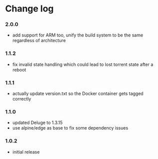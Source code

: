 # Change log

### 2.0.0
  - add support for ARM too, unify the build system to be the same regardless of architecture

### 1.1.2
  - fix invalid state handling which could lead to lost torrent state after a reboot

### 1.1.1
  - actually update version.txt so the Docker container gets tagged correctly

### 1.1.0
  - updated Deluge to 1.3.15
  - use alpine/edge as base to fix some dependency issues 

### 1.0.2
  - initial release
